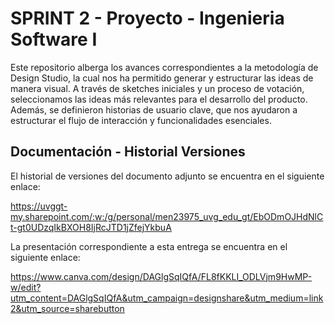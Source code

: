 # SPRINT 2 - Proyecto - Ingenieria Software I

Este repositorio alberga los avances correspondientes a la metodología de Design Studio, la cual nos ha permitido generar y estructurar las ideas de manera visual. A través de sketches iniciales y un proceso de votación, seleccionamos las ideas más relevantes para el desarrollo del producto. Además, se definieron historias de usuario clave, que nos ayudaron a estructurar el flujo de interacción y funcionalidades esenciales.

## Documentación - Historial Versiones

El historial de versiones del documento adjunto se encuentra en el siguiente enlace:

https://uvggt-my.sharepoint.com/:w:/g/personal/men23975_uvg_edu_gt/EbODmOJHdNlCt-gt0UDzqIkBXOH8IjRcJTD1jZfejYkbuA

La presentación correspondiente a esta entrega se encuentra en el siguiente enlace:

https://www.canva.com/design/DAGlgSqIQfA/FL8fKKLI_ODLVjm9HwMP-w/edit?utm_content=DAGlgSqIQfA&utm_campaign=designshare&utm_medium=link2&utm_source=sharebutton 
